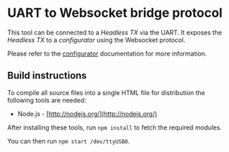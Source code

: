 # UART to Websocket bridge protocol

This tool can be connected to a *Headless TX* via the UART. It exposes
the *Headless TX* to a *configurator* using the Websocket protocol.

Please refer to the [configurator](../../doc/configurator.md) documentation for
more information.


## Build instructions

To compile all source files into a single HTML file for distribution the following tools are needed:

- Node.js - [http://nodejs.org/](http://nodejs.org/)

After installing these tools, run `npm install` to fetch the required modules.

You can then run `npm start /dev/ttyUSB0`.